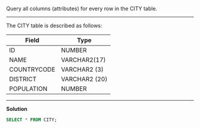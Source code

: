 Query all columns (attributes) for every row in the CITY table.

---
The CITY table is described as follows:

| Field      | Type |
| ----------- | ----------- |
| ID      | NUMBER       |
| NAME   | VARCHAR2(17)        |
| COUNTRYCODE   | VARCHAR2 (3)        |
| DISTRICT   | VARCHAR2 (20)        |
| POPULATION   | NUMBER        |

---
**Solution**
```sql
SELECT * FROM CITY;
```
